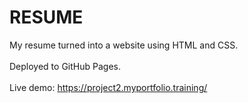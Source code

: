 # RESUME #

My resume turned into a website using HTML and CSS.
<br>
<br>
Deployed to GitHub Pages.
<br>
<br>
Live demo: https://project2.myportfolio.training/
